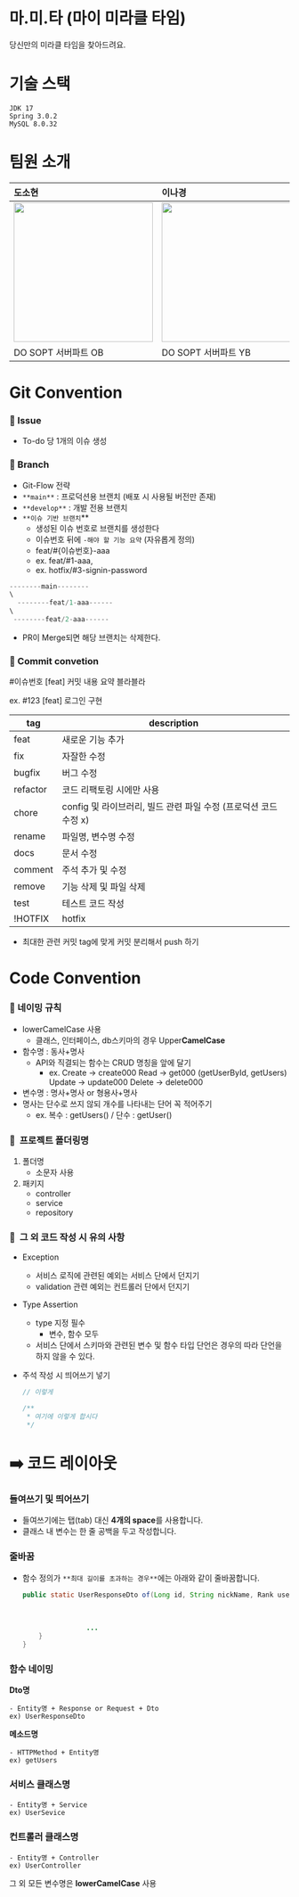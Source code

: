 # 마.미.타 (마이 미라클 타임)
당신만의 미라클 타임을 찾아드려요.

# 기술 스택

```
JDK 17
Spring 3.0.2
MySQL 8.0.32
```
# 팀원 소개
| 도소현  | 이나경|
|:----------|:----------|
|<img src = "https://github.com/do-sopkathon-android-2/android-2-server/assets/79795051/7f4d47dc-5f67-4348-92a5-554c480db53c.png" width = "250"/>| <img src = "https://github.com/do-sopkathon-android-2/android-2-server/assets/79795051/6da3c590-7d75-4e8e-8e16-32ba3917c66e.png" width = "250"/> |
|  DO SOPT 서버파트 OB | DO SOPT 서버파트 YB |
# Git Convention

### 📌 Issue

- To-do 당 1개의 이슈 생성

### 📌 Branch

- Git-Flow 전략
- `**main**` : 프로덕션용 브랜치 (배포 시 사용될 버전만 존재)
- `**develop**` : 개발 전용 브랜치
- `**이슈 기반 브랜치`**
    - 생성된 이슈 번호로 브랜치를 생성한다
    - 이슈번호 뒤에 `-해야 할 기능 요약` (자유롭게 정의)
    - feat/#{이슈번호}-aaa
    - ex. feat/#1-aaa,
    - ex. hotfix/#3-signin-password

```java
--------main--------
\
  --------feat/1-aaa------
\
 --------feat/2-aaa------
```

- PR이 Merge되면 해당 브랜치는 삭제한다.

### 📌 Commit convetion

#이슈번호 [feat] 커밋 내용 요약 블라블라

ex. #123 [feat] 로그인 구현

| tag | description |
| --- | --- |
| feat | 새로운 기능 추가 |
| fix | 자잘한 수정 |
| bugfix | 버그 수정 |
| refactor | 코드 리팩토링 시에만 사용 |
| chore | config 및 라이브러리, 빌드 관련 파일 수정 (프로덕션 코드 수정 x) |
| rename | 파일명, 변수명 수정 |
| docs | 문서 수정 |
| comment | 주석 추가 및 수정 |
| remove | 기능 삭제 및 파일 삭제 |
| test | 테스트 코드 작성 |
| !HOTFIX | hotfix |
- 최대한 관련 커밋 tag에 맞게 커밋 분리해서 push 하기

# Code Convention

### 📌 네이밍 규칙

- lowerCamelCase 사용
    - 클래스, 인터페이스, db스키마의 경우 Upper**CamelCase**
- 함수명 : 동사+명사
    - API와 직결되는 함수는 CRUD 명칭을 앞에 달기
        - ex. Create → create000
              Read → get000 (getUserById, getUsers)
              Update → update000
              Delete → delete000
- 변수명 : 명사+명사 or 형용사+명사
- 명사는 단수로 쓰지 않되 개수를 나타내는 단어 꼭 적어주기
    - ex. 복수 : getUsers() / 단수 : getUser()
    

### 📌  프로젝트 폴더링명

1. 폴더명
    - 소문자 사용
2. 패키지
    - controller
    - service
    - repository

### 📌  그 외 코드 작성 시 유의 사항

- Exception
    - 서비스 로직에 관련된 예외는 서비스 단에서 던지기
    - validation 관련 예외는 컨트롤러 단에서 던지기
- Type Assertion
    - type 지정 필수
        - 변수, 함수 모두
    - 서비스 단에서 스키마와 관련된 변수 및 함수 타입 단언은 경우의 따라 단언을 하지 않을 수 있다.
- 주석 작성 시 띄어쓰기 넣기
    
    ```java
    // 이렇게
    
    /**
     * 여기에 이렇게 합시다
     */
    ```
    

# **➡️ 코드 레이아웃**

### **들여쓰기 및 띄어쓰기**

- 들여쓰기에는 탭(tab) 대신 **4개의 space**를 사용합니다.
- 클래스 내 변수는 한 줄 공백을 두고 작성합니다.

### 줄바꿈

- 함수 정의가 `**최대 길이를 초과하는 경우**`에는 아래와 같이 줄바꿈합니다.
    
    ```java
    public static UserResponseDto of(Long id, String nickName, Rank userRank, int point, 
    																	int coupon, long interest, int waiting, int finish,
    																	int ready, int delivering, int delivered, 
    																	String address, String phoneNumber) {
    				...
        }
    }
    ```
    

### 함수 네이밍

**Dto명**

```
- Entity명 + Response or Request + Dto
ex) UserResponseDto
```

**메소드명**

```
- HTTPMethod + Entity명
ex) getUsers
```

### 서비스 클래스명

```
- Entity명 + Service
ex) UserSevice
```

### 컨트롤러 클래스명

```
- Entity명 + Controller
ex) UserController
```

그 외 모든 변수명은 **lowerCamelCase** 사용

